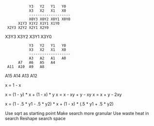               Y3   Y2   Y1   Y0
               X3   X2   X1   X0
               -------------------
               X0Y3 X0Y2 X0Y1 X0Y0
          X1Y3 X1Y2 X1Y1 X1Y0
     X2Y3 X2Y2 X2Y1 X2Y0
X3Y3 X3Y2 X3Y1 X3Y0

               Y3   Y2   Y1   Y0
               X3   X2   X1   X0
               -------------------
               A3   A2   A1   A0
          A7   A6   A5   A4
     A11  A10  A9   A8
A15  A14  A13  A12

x = 1 - x

x = (1 - y) * x + (1 - x) * y
x = x - xy + y - xy
x = x + y - 2xy

x = (1 - .5 * y1 - .5 * y2) * x + (1 - x) * (.5 * y1 + .5 * y2)

Use sqrt as starting point
Make search more granular
Use waste heat in search
Reshape search space
